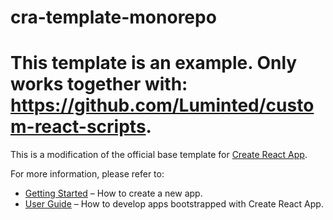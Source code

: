 # cra-template-monorepo

# This template is an example. Only works together with: https://github.com/Luminted/custom-react-scripts.

This is a modification of the official base template for [Create React App](https://github.com/facebook/create-react-app).


For more information, please refer to:

- [Getting Started](https://create-react-app.dev/docs/getting-started) – How to create a new app.
- [User Guide](https://create-react-app.dev) – How to develop apps bootstrapped with Create React App.
